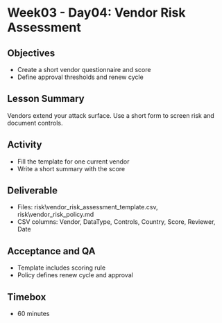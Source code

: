 # Week03 - Day04: Vendor Risk Assessment

## Objectives
- Create a short vendor questionnaire and score
- Define approval thresholds and renew cycle

## Lesson Summary
Vendors extend your attack surface. Use a short form to screen risk and document controls.

## Activity
- Fill the template for one current vendor
- Write a short summary with the score

## Deliverable
- Files: risk\vendor_risk_assessment_template.csv, risk\vendor_risk_policy.md
- CSV columns: Vendor, DataType, Controls, Country, Score, Reviewer, Date

## Acceptance and QA
- Template includes scoring rule
- Policy defines renew cycle and approval

## Timebox
- 60 minutes

